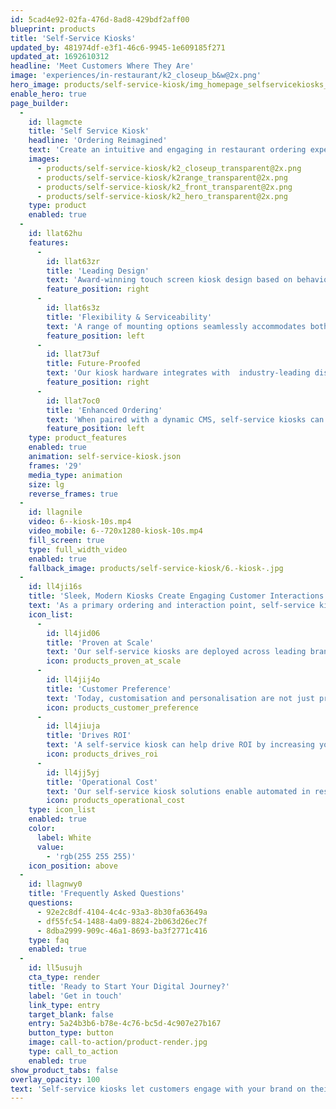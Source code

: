 ```yaml
---
id: 5cad4e92-02fa-476d-8ad8-429bdf2aff00
blueprint: products
title: 'Self-Service Kiosks'
updated_by: 481974df-e3f1-46c6-9945-1e609185f271
updated_at: 1692610312
headline: 'Meet Customers Where They Are'
image: 'experiences/in-restaurant/k2_closeup_b&w@2x.png'
hero_image: products/self-service-kiosk/img_homepage_selfservicekiosks_hero.jpg
enable_hero: true
page_builder:
  -
    id: llagmcte
    title: 'Self Service Kiosk'
    headline: 'Ordering Reimagined'
    text: 'Create an intuitive and engaging in restaurant ordering experience. Our award-winning self-service digital kiosks fit seamlessly into your space and are designed in-house with the needs of both your crew and customers in mind.'
    images:
      - products/self-service-kiosk/k2_closeup_transparent@2x.png
      - products/self-service-kiosk/k2range_transparent@2x.png
      - products/self-service-kiosk/k2_front_transparent@2x.png
      - products/self-service-kiosk/k2_hero_transparent@2x.png
    type: product
    enabled: true
  -
    id: llat62hu
    features:
      -
        id: llat63zr
        title: 'Leading Design'
        text: 'Award-winning touch screen kiosk design based on behavioural research keeps the focus on the customer’s experience – rather than the kiosk itself.'
        feature_position: right
      -
        id: llat6s3z
        title: 'Flexibility & Serviceability'
        text: 'A range of mounting options seamlessly accommodates both your footprint and plug-and-play components for easy servicing.'
        feature_position: left
      -
        id: llat73uf
        title: Future-Proofed
        text: 'Our kiosk hardware integrates with  industry-leading displays, technology, kiosk software, payment solutions, and software architecture changes.'
        feature_position: right
      -
        id: llat7oc0
        title: 'Enhanced Ordering'
        text: 'When paired with a dynamic CMS, self-service kiosks can enable app integrations and customisable ordering experiences.'
        feature_position: left
    type: product_features
    enabled: true
    animation: self-service-kiosk.json
    frames: '29'
    media_type: animation
    size: lg
    reverse_frames: true
  -
    id: llagnile
    video: 6--kiosk-10s.mp4
    video_mobile: 6--720x1280-kiosk-10s.mp4
    fill_screen: true
    type: full_width_video
    enabled: true
    fallback_image: products/self-service-kiosk/6.-kiosk-.jpg
  -
    id: ll4ji16s
    title: 'Sleek, Modern Kiosks Create Engaging Customer Interactions'
    text: 'As a primary ordering and interaction point, self-service kiosks positively impact the customer experience and drive measurable results for your brand.'
    icon_list:
      -
        id: ll4jid06
        title: 'Proven at Scale'
        text: 'Our self-service kiosks are deployed across leading brands in thousands of global locations and are proven to meet your unique needs at scale.'
        icon: products_proven_at_scale
      -
        id: ll4jij4o
        title: 'Customer Preference'
        text: 'Today, customisation and personalisation are not just preferred – they’re expected. Our kiosks meet customers where and how they prefer to order.'
        icon: products_customer_preference
      -
        id: ll4jiuja
        title: 'Drives ROI'
        text: 'A self-service kiosk can help drive ROI by increasing your average check size, reducing visitor wait times, and improving the customer experience.'
        icon: products_drives_roi
      -
        id: ll4jj5yj
        title: 'Operational Cost'
        text: 'Our self-service kiosk solutions enable automated in restaurant workflows, resulting in reduced operational costs.'
        icon: products_operational_cost
    type: icon_list
    enabled: true
    color:
      label: White
      value:
        - 'rgb(255 255 255)'
    icon_position: above
  -
    id: llagnwy0
    title: 'Frequently Asked Questions'
    questions:
      - 92e2c8df-4104-4c4c-93a3-8b30fa63649a
      - df55fc54-1488-4a09-8824-2b063d26ec7f
      - 8dba2999-909c-46a1-8693-ba3f2771c416
    type: faq
    enabled: true
  -
    id: ll5usujh
    cta_type: render
    title: 'Ready to Start Your Digital Journey?'
    label: 'Get in touch'
    link_type: entry
    target_blank: false
    entry: 5a24b3b6-b78e-4c76-bc5d-4c907e27b167
    button_type: button
    image: call-to-action/product-render.jpg
    type: call_to_action
    enabled: true
show_product_tabs: false
overlay_opacity: 100
text: 'Self-service kiosks let customers engage with your brand on their own terms. Our kiosks, digital screens, and custom-built CMS positively impact the customer experience and drive ROI for your business.'
---
```

